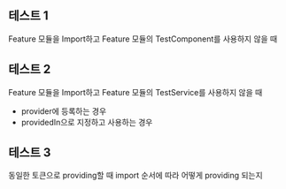## 테스트 1

Feature 모듈을 Import하고 Feature 모듈의 TestComponent를 사용하지 않을 때

## 테스트 2

Feature 모듈을 Import하고 Feature 모듈의 TestService를 사용하지 않을 때

- provider에 등록하는 경우
- providedIn으로 지정하고 사용하는 경우

## 테스트 3

동일한 토큰으로 providing할 때 import 순서에 따라 어떻게 providing 되는지
